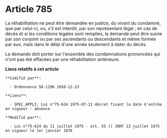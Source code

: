 # Article 785

La réhabilitation ne peut être demandée en justice, du vivant du condamné, que par celui-ci, ou, s'il est interdit, par son
représentant légal ; en cas de décès et si les conditions légales sont remplies, la demande peut être suivie par son conjoint
ou par ses ascendants ou descendants et même formée par eux, mais dans le délai d'une année seulement à dater du décès.

La demande doit porter sur l'ensemble des condamnations prononcées qui n'ont pas été effacées par une réhabilitation
antérieure.

**Liens relatifs à cet article**

	**Codifié par**:

	  - Ordonnance 58-1296 1958-12-23

	**Liens**:

	  - SPEC_APPLI: Loi n°75-624 1975-07-11 décret fixant la date d'entrée en vigueur - absence

	**Modifié par**:

	  - Loi n°75-624 du 11 juillet 1975 - art. 55 () JORF 13 juillet 1975 en vigueur le 1er janvier 1976
